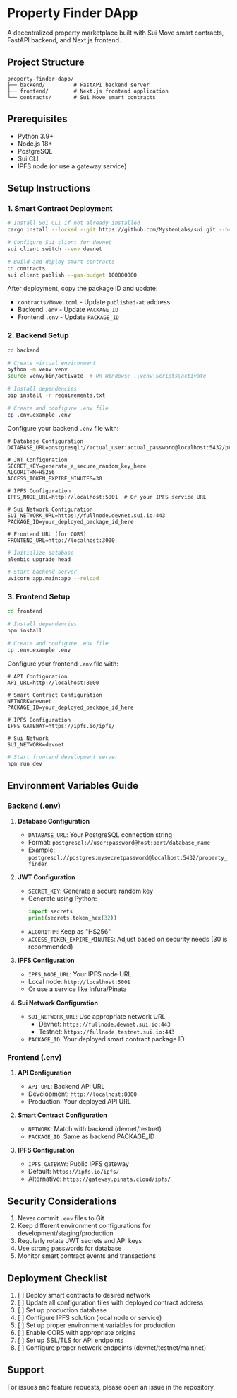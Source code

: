 # Property Finder DApp

A decentralized property marketplace built with Sui Move smart contracts, FastAPI backend, and Next.js frontend.

## Project Structure

```
property-finder-dapp/
├── backend/         # FastAPI backend server
├── frontend/        # Next.js frontend application
└── contracts/       # Sui Move smart contracts
```

## Prerequisites

- Python 3.9+
- Node.js 18+
- PostgreSQL
- Sui CLI
- IPFS node (or use a gateway service)

## Setup Instructions

### 1. Smart Contract Deployment

```bash
# Install Sui CLI if not already installed
cargo install --locked --git https://github.com/MystenLabs/sui.git --branch devnet sui

# Configure Sui client for devnet
sui client switch --env devnet

# Build and deploy smart contracts
cd contracts
sui client publish --gas-budget 100000000
```

After deployment, copy the package ID and update:
- `contracts/Move.toml` - Update `published-at` address
- Backend `.env` - Update `PACKAGE_ID`
- Frontend `.env` - Update `PACKAGE_ID`

### 2. Backend Setup

```bash
cd backend

# Create virtual environment
python -m venv venv
source venv/bin/activate  # On Windows: .\venv\Scripts\activate

# Install dependencies
pip install -r requirements.txt

# Create and configure .env file
cp .env.example .env
```

Configure your backend `.env` file with:
```env
# Database Configuration
DATABASE_URL=postgresql://actual_user:actual_password@localhost:5432/property_finder

# JWT Configuration
SECRET_KEY=generate_a_secure_random_key_here
ALGORITHM=HS256
ACCESS_TOKEN_EXPIRE_MINUTES=30

# IPFS Configuration
IPFS_NODE_URL=http://localhost:5001  # Or your IPFS service URL

# Sui Network Configuration
SUI_NETWORK_URL=https://fullnode.devnet.sui.io:443
PACKAGE_ID=your_deployed_package_id_here

# Frontend URL (for CORS)
FRONTEND_URL=http://localhost:3000
```

```bash
# Initialize database
alembic upgrade head

# Start backend server
uvicorn app.main:app --reload
```

### 3. Frontend Setup

```bash
cd frontend

# Install dependencies
npm install

# Create and configure .env file
cp .env.example .env
```

Configure your frontend `.env` file with:
```env
# API Configuration
API_URL=http://localhost:8000

# Smart Contract Configuration
NETWORK=devnet
PACKAGE_ID=your_deployed_package_id_here

# IPFS Configuration
IPFS_GATEWAY=https://ipfs.io/ipfs/

# Sui Network
SUI_NETWORK=devnet
```

```bash
# Start frontend development server
npm run dev
```

## Environment Variables Guide

### Backend (.env)

1. **Database Configuration**
   - `DATABASE_URL`: Your PostgreSQL connection string
   - Format: `postgresql://user:password@host:port/database_name`
   - Example: `postgresql://postgres:mysecretpassword@localhost:5432/property_finder`

2. **JWT Configuration**
   - `SECRET_KEY`: Generate a secure random key
   - Generate using Python:
     ```python
     import secrets
     print(secrets.token_hex(32))
     ```
   - `ALGORITHM`: Keep as "HS256"
   - `ACCESS_TOKEN_EXPIRE_MINUTES`: Adjust based on security needs (30 is recommended)

3. **IPFS Configuration**
   - `IPFS_NODE_URL`: Your IPFS node URL
   - Local node: `http://localhost:5001`
   - Or use a service like Infura/Pinata

4. **Sui Network Configuration**
   - `SUI_NETWORK_URL`: Use appropriate network URL
     - Devnet: `https://fullnode.devnet.sui.io:443`
     - Testnet: `https://fullnode.testnet.sui.io:443`
   - `PACKAGE_ID`: Your deployed smart contract package ID

### Frontend (.env)

1. **API Configuration**
   - `API_URL`: Backend API URL
   - Development: `http://localhost:8000`
   - Production: Your deployed API URL

2. **Smart Contract Configuration**
   - `NETWORK`: Match with backend (devnet/testnet)
   - `PACKAGE_ID`: Same as backend PACKAGE_ID

3. **IPFS Configuration**
   - `IPFS_GATEWAY`: Public IPFS gateway
   - Default: `https://ipfs.io/ipfs/`
   - Alternative: `https://gateway.pinata.cloud/ipfs/`

## Security Considerations

1. Never commit `.env` files to Git
2. Keep different environment configurations for development/staging/production
3. Regularly rotate JWT secrets and API keys
4. Use strong passwords for database
5. Monitor smart contract events and transactions

## Deployment Checklist

1. [ ] Deploy smart contracts to desired network
2. [ ] Update all configuration files with deployed contract address
3. [ ] Set up production database
4. [ ] Configure IPFS solution (local node or service)
5. [ ] Set up proper environment variables for production
6. [ ] Enable CORS with appropriate origins
7. [ ] Set up SSL/TLS for API endpoints
8. [ ] Configure proper network endpoints (devnet/testnet/mainnet)

## Support

For issues and feature requests, please open an issue in the repository. 
